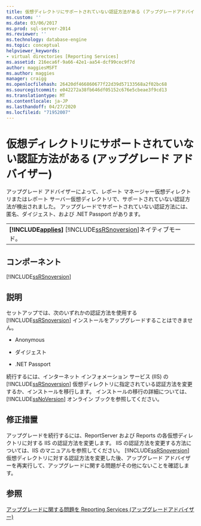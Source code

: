 ```yaml
---
title: 仮想ディレクトリにサポートされていない認証方法がある (アップグレードアドバイザー) |Microsoft Docs
ms.custom: ''
ms.date: 03/06/2017
ms.prod: sql-server-2014
ms.reviewer: ''
ms.technology: database-engine
ms.topic: conceptual
helpviewer_keywords:
- virtual directories [Reporting Services]
ms.assetid: 216eca6f-9a66-42e1-aa54-dcf99cec9f7d
author: maggiesMSFT
ms.author: maggies
manager: craigg
ms.openlocfilehash: 26420df466860677f22d39d57133568a2f02bc68
ms.sourcegitcommit: e042272a38fb646df05152c676e5cbeae3f9cd13
ms.translationtype: MT
ms.contentlocale: ja-JP
ms.lasthandoff: 04/27/2020
ms.locfileid: "71952007"
---
```

# <a name="virtual-directory-has-unsupported-authentication-method-upgrade-advisor"></a>仮想ディレクトリにサポートされていない認証方法がある (アップグレード アドバイザー)
  アップグレード アドバイザーによって、レポート マネージャー仮想ディレクトリまたはレポート サーバー仮想ディレクトリで、サポートされていない認証方法が検出されました。 アップグレードでサポートされていない認証方法には、匿名、ダイジェスト、および .NET Passport があります。  
  
||  
|-|  
|**[!INCLUDE[applies](../../includes/applies-md.md)]**  [!INCLUDE[ssRSnoversion](../../includes/ssrsnoversion-md.md)]ネイティブモード。|  
  
## <a name="component"></a>コンポーネント  
 [!INCLUDE[ssRSnoversion](../../includes/ssrsnoversion-md.md)]  
  
## <a name="description"></a>説明  
 セットアップでは、次のいずれかの認証方法を使用する [!INCLUDE[ssRSnoversion](../../includes/ssrsnoversion-md.md)] インストールをアップグレードすることはできません。  
  
-   Anonymous  
  
-   ダイジェスト  
  
-   .NET Passport  
  
 続行するには、インターネット インフォメーション サービス (IIS) の [!INCLUDE[ssRSnoversion](../../includes/ssrsnoversion-md.md)] 仮想ディレクトリに指定されている認証方法を変更するか、インストールを移行します。 インストールの移行の詳細については、[!INCLUDE[ssNoVersion](../../includes/ssnoversion-md.md)] オンライン ブックを参照してください。  
  
## <a name="corrective-action"></a>修正措置  
 アップグレードを続行するには、ReportServer および Reports の各仮想ディレクトリに対する IIS の認証方法を変更します。 IIS の認証方法を変更する方法については、IIS のマニュアルを参照してください。 [!INCLUDE[ssRSnoversion](../../includes/ssrsnoversion-md.md)] 仮想ディレクトリに対する認証方法を変更した後、アップグレード アドバイザーを再実行して、アップグレードに関する問題がその他にないことを確認します。  
  
## <a name="see-also"></a>参照  
 [アップグレードに関する問題を Reporting Services &#40;アップグレードアドバイザー&#41;](../../../2014/sql-server/install/reporting-services-upgrade-issues-upgrade-advisor.md)  
  
  
